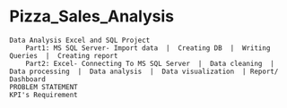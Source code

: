 # Pizza_Sales_Analysis
	Data Analysis Excel and SQL Project
		Part1: MS SQL Server- Import data  |  Creating DB  |  Writing Queries  |  Creating report
		Part2: Excel- Connecting To MS SQL Server  |  Data cleaning  |  Data processing  |  Data analysis  |  Data visualization  | Report/ Dashboard
	PROBLEM STATEMENT
	KPI's Requirement
